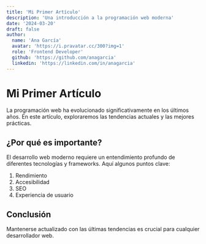 ```yaml
---
title: 'Mi Primer Artículo'
description: 'Una introducción a la programación web moderna'
date: '2024-03-20'
draft: false
author:
  name: 'Ana García'
  avatar: 'https://i.pravatar.cc/300?img=1'
  role: 'Frontend Developer'
  github: 'https://github.com/anagarcia'
  linkedin: 'https://linkedin.com/in/anagarcia'
---
```


# Mi Primer Artículo

La programación web ha evolucionado significativamente en los últimos años. En este artículo, exploraremos las tendencias actuales y las mejores prácticas.

## ¿Por qué es importante?

El desarrollo web moderno requiere un entendimiento profundo de diferentes tecnologías y frameworks. Aquí algunos puntos clave:

1. Rendimiento
2. Accesibilidad
3. SEO
4. Experiencia de usuario

## Conclusión

Mantenerse actualizado con las últimas tendencias es crucial para cualquier desarrollador web.
